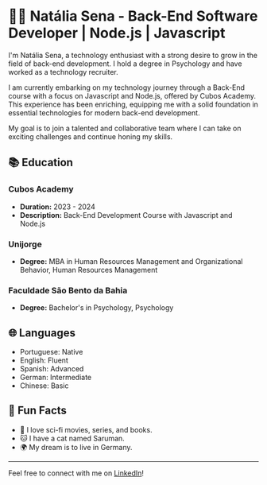 # 👩‍💻 Natália Sena - Back-End Software Developer | Node.js | Javascript

I'm Natália Sena, a technology enthusiast with a strong desire to grow in the field of back-end development. I hold a degree in Psychology and have worked as a technology recruiter.

I am currently embarking on my technology journey through a Back-End course with a focus on Javascript and Node.js, offered by Cubos Academy. This experience has been enriching, equipping me with a solid foundation in essential technologies for modern back-end development.

My goal is to join a talented and collaborative team where I can take on exciting challenges and continue honing my skills.

## 📚 Education

### Cubos Academy
- **Duration:** 2023 - 2024
- **Description:** Back-End Development Course with Javascript and Node.js

### Unijorge
- **Degree:** MBA in Human Resources Management and Organizational Behavior, Human Resources Management


### Faculdade São Bento da Bahia
- **Degree:** Bachelor's in Psychology, Psychology

## 🌐 Languages
- Portuguese: Native
- English: Fluent
- Spanish: Advanced
- German: Intermediate
- Chinese: Basic

## 🎉 Fun Facts
- 🎥 I love sci-fi movies, series, and books.
- 🐱 I have a cat named Saruman.
- 🌍 My dream is to live in Germany.

---

Feel free to connect with me on [LinkedIn](https://www.linkedin.com/in/nat%C3%A1lia-sena-520055292/)!
